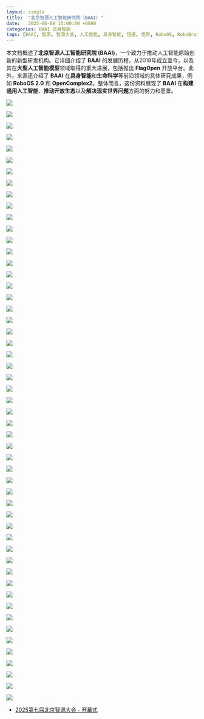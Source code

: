 ```yaml
---
layout: single
title:  "北京智源人工智能研究院（BAAI）"
date:   2025-06-08 15:00:00 +0800
categories: BAAI 具身智能
tags: [BAAI, 智源, 智源大会, 人工智能, 具身智能, 悟道, 悟界, RoboOS, RoboBrain, FlagOpen]
---
```


本文档概述了**北京智源人工智能研究院 (BAAI)**，一个致力于推动人工智能原始创新的新型研发机构。它详细介绍了 **BAAI** 的发展历程，从2018年成立至今，以及其在**大型人工智能模型**领域取得的重大进展，包括推出 **FlagOpen** 开放平台。此外，来源还介绍了 **BAAI** 在**具身智能**和**生命科学**等前沿领域的具体研究成果，例如 **RoboOS 2.0** 和 **OpenComplex2**。整体而言，这份资料展现了 **BAAI** 在**构建通用人工智能**、**推动开放生态**以及**解决现实世界问题**方面的努力和愿景。

<!--more-->

![](/images/2025/BAAI/BAAI/01.jpg)

![](/images/2025/BAAI/BAAI/02.jpg)

![](/images/2025/BAAI/BAAI/03.jpg)

![](/images/2025/BAAI/BAAI/04.jpg)

![](/images/2025/BAAI/BAAI/05.jpg)

![](/images/2025/BAAI/BAAI/06.jpg)

![](/images/2025/BAAI/BAAI/07.jpg)

![](/images/2025/BAAI/BAAI/08.jpg)

![](/images/2025/BAAI/BAAI/09.jpg)

![](/images/2025/BAAI/BAAI/10.jpg)

![](/images/2025/BAAI/BAAI/11.jpg)

![](/images/2025/BAAI/BAAI/12.jpg)

![](/images/2025/BAAI/BAAI/13.jpg)

![](/images/2025/BAAI/BAAI/14.jpg)

![](/images/2025/BAAI/BAAI/15.jpg)

![](/images/2025/BAAI/BAAI/16.jpg)

![](/images/2025/BAAI/BAAI/17.jpg)

![](/images/2025/BAAI/BAAI/18.jpg)

![](/images/2025/BAAI/BAAI/19.jpg)

![](/images/2025/BAAI/BAAI/20.jpg)

![](/images/2025/BAAI/BAAI/21.jpg)

![](/images/2025/BAAI/BAAI/22.jpg)

![](/images/2025/BAAI/BAAI/23.jpg)

![](/images/2025/BAAI/BAAI/24.jpg)

![](/images/2025/BAAI/BAAI/25.jpg)

![](/images/2025/BAAI/BAAI/26.jpg)

![](/images/2025/BAAI/BAAI/27.jpg)

![](/images/2025/BAAI/BAAI/28.jpg)

![](/images/2025/BAAI/BAAI/29.jpg)

![](/images/2025/BAAI/BAAI/30.jpg)

![](/images/2025/BAAI/BAAI/31.jpg)

![](/images/2025/BAAI/BAAI/32.jpg)

![](/images/2025/BAAI/BAAI/33.jpg)

![](/images/2025/BAAI/BAAI/34.jpg)

![](/images/2025/BAAI/BAAI/35.jpg)

![](/images/2025/BAAI/BAAI/36.jpg)

![](/images/2025/BAAI/BAAI/37.jpg)

![](/images/2025/BAAI/BAAI/38.jpg)

![](/images/2025/BAAI/BAAI/39.jpg)

![](/images/2025/BAAI/BAAI/40.jpg)

![](/images/2025/BAAI/BAAI/41.jpg)

![](/images/2025/BAAI/BAAI/42.jpg)

![](/images/2025/BAAI/BAAI/43.jpg)

![](/images/2025/BAAI/BAAI/44.jpg)

![](/images/2025/BAAI/BAAI/45.jpg)

![](/images/2025/BAAI/BAAI/46.jpg)

![](/images/2025/BAAI/BAAI/47.jpg)

![](/images/2025/BAAI/BAAI/48.jpg)

![](/images/2025/BAAI/BAAI/49.jpg)

![](/images/2025/BAAI/BAAI/50.jpg)

![](/images/2025/BAAI/BAAI/51.jpg)

![](/images/2025/BAAI/BAAI/52.jpg)

![](/images/2025/BAAI/BAAI/53.jpg)

- [2025第七届北京智源大会 - 开幕式](https://www.bilibili.com/video/BV144TTzYE6r/)

